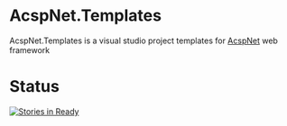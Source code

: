 AcspNet.Templates
=================

AcspNet.Templates is a visual studio project templates for [AcspNet](https://github.com/i4004/AcspNet) web framework

Status
===
[![Stories in Ready](https://badge.waffle.io/i4004/AcspNet.Templates.png?label=ready&title=Ready)](https://waffle.io/i4004/AcspNet.Templates)
